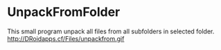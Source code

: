 # UnpackFromFolder
This small program unpack all files from all subfolders in selected folder. 
<a href="http://DRoidapps.cf/Files/unpackfrom.gif">http://DRoidapps.cf/Files/unpackfrom.gif</a>
